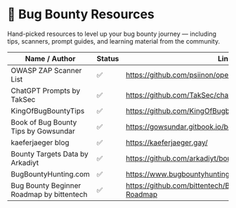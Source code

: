 # 🐞 Bug Bounty Resources

Hand-picked resources to level up your bug bounty journey — including tips, scanners, prompt guides, and learning material from the community.

| Name / Author                       | Status | Link                                                                 |
|------------------------------------|--------|----------------------------------------------------------------------|
| OWASP ZAP Scanner List             | ✅     | https://github.com/psiinon/open-source-web-scanners                 |
| ChatGPT Prompts by TakSec          | ✅     | https://github.com/TakSec/chatgpt-prompts-bug-bounty                |
| KingOfBugBountyTips                | ✅     | https://github.com/KingOfBugbounty/KingOfBugBountyTips              |
| Book of Bug Bounty Tips by Gowsundar | ✅   | https://gowsundar.gitbook.io/book-of-bugbounty-tips                 |
| kaeferjaeger blog                  | ✅     | https://kaeferjaeger.gay/                                           |
| Bounty Targets Data by Arkadiyt      | ✅     | https://github.com/arkadiyt/bounty-targets-data                           |
| BugBountyHunting.com                   | ✅     | https://www.bugbountyhunting.com/                                         |
| Bug Bounty Beginner Roadmap by bittentech     | ✅     | https://github.com/bittentech/Bug-Bounty-Beginner-Roadmap             |
